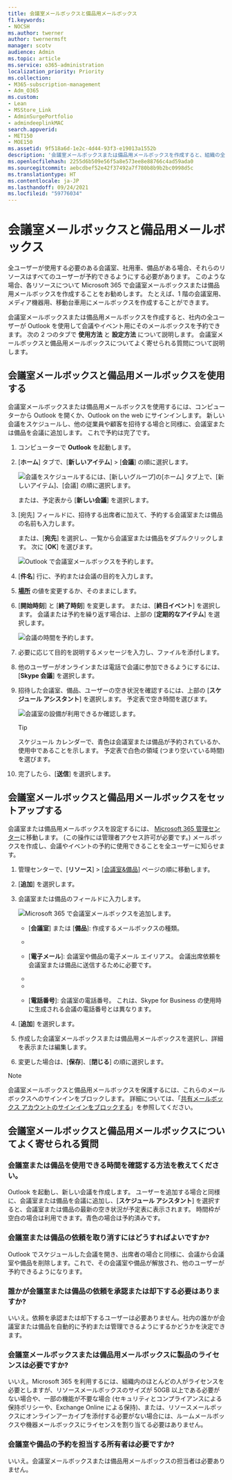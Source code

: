 ```yaml
---
title: 会議室メールボックスと備品用メールボックス
f1.keywords:
- NOCSH
ms.author: twerner
author: twernermsft
manager: scotv
audience: Admin
ms.topic: article
ms.service: o365-administration
localization_priority: Priority
ms.collection:
- M365-subscription-management
- Adm_O365
ms.custom:
- Lean
- MSStore_Link
- AdminSurgePortfolio
- admindeeplinkMAC
search.appverid:
- MET150
- MOE150
ms.assetid: 9f518a6d-1e2c-4d44-93f3-e19013a1552b
description: '会議室メールボックスまたは備品用メールボックスを作成すると、組織の全ユーザーが Outlook を使用して会議やイベント用にそのメールボックスを予約できます。 '
ms.openlocfilehash: 2255d6b509e56f5a8e573ee8e88766c4ad59ada0
ms.sourcegitcommit: aebcdbef52e42f37492a7f780b8b9b2bc0998d5c
ms.translationtype: HT
ms.contentlocale: ja-JP
ms.lasthandoff: 09/24/2021
ms.locfileid: "59776034"
---
```

# <a name="room-and-equipment-mailboxes"></a>会議室メールボックスと備品用メールボックス

全ユーザーが使用する必要のある会議室、社用車、備品がある場合、それらのリソースはすべてのユーザーが予約できるようにする必要があります。 このような場合、各リソースについて Microsoft 365 で会議室メールボックスまたは備品用メールボックスを作成することをお勧めします。 たとえば、1 階の会議室用、メディア機器用、移動台車用にメールボックスを作成することができます。
  
会議室メールボックスまたは備品用メールボックスを作成すると、社内の全ユーザーが Outlook を使用して会議やイベント用にそのメールボックスを予約できます。 次の 2 つのタブで **使用方法** と **設定方法** について説明します。 会議室メールボックスと備品用メールボックスについてよく寄せられる質問について説明します。
  
## <a name="use-room-and-equipment-mailboxes"></a>会議室メールボックスと備品用メールボックスを使用する

会議室メールボックスまたは備品用メールボックスを使用するには、コンピューターから Outlook を開くか、Outlook on the web にサインインします。 新しい会議をスケジュールし、他の従業員や顧客を招待する場合と同様に、会議室または備品を会議に追加します。 これで予約は完了です。
  
1. コンピューターで **Outlook** を起動します。

2. [**ホーム**] タブで、[**新しいアイテム**] \> [**会議**] の順に選択します。

   ![会議をスケジュールするには、[新しいグループ]の[ホーム] タブ上で、[新しいアイテム]、[会議] の順に選択します。](../../media/ffd575a8-1036-4d67-b839-73941fc60276.png)

   または、予定表から [**新しい会議**] を選択します。
    
3. [宛先] フィールドに、招待する出席者に加えて、予約する会議室または備品の名前も入力します。

   または、[**宛先**] を選択し、一覧から会議室または備品をダブルクリックします。 次に [**OK**] を選びます。

   ![Outlook で会議室メールボックスを予約します。](../../media/4588c806-9fb9-46c9-b2d8-34caa943e28e.png)
  
4. [**件名**] 行に、予約または会議の目的を入力します。 
    
5. [**場所**] の値を変更するか、そのままにします。 
    
6. [**開始時刻**] と [**終了時刻**] を変更します。 または、[**終日イベント**] を選択します。 会議または予約を繰り返す場合は、上部の [**定期的なアイテム**] を選択します。
 
   ![会議の時間を予約します。](../../media/4b72a0a6-4da2-449e-909e-85ea79f78e2c.png)
  
7. 必要に応じて目的を説明するメッセージを入力し、ファイルを添付します。
    
8. 他のユーザーがオンラインまたは電話で会議に参加できるようにするには、[**Skype 会議**] を選択します。
    
9. 招待した会議室、備品、ユーザーの空き状況を確認するには、上部の [**スケジュール アシスタント**] を選択します。 予定表で空き時間を選びます。

   ![会議室の設備が利用できるか確認します。](../../media/eb0097c6-4263-4b63-bfca-f7c03ad99b4f.png)

   > [!TIP]
   > スケジュール カレンダーで、青色は会議室または備品が予約されているか、使用中であることを示します。 予定表で白色の領域 (つまり空いている時間) を選びます。 
  
10. 完了したら、[**送信**] を選択します。
    
## <a name="set-up-room-and-equipment-mailboxes"></a>会議室メールボックスと備品用メールボックスをセットアップする

会議室または備品用メールボックスを設定するには、 <a href="https://go.microsoft.com/fwlink/p/?linkid=2024339" target="_blank">Microsoft 365 管理センター</a>に移動します。 (この操作には管理者アクセス許可が必要です。) メールボックスを作成し、会議やイベントの予約に使用できることを全ユーザーに知らせます。
  
1. 管理センターで、[**リソース**] \> [[会議室&amp;備品](https://go.microsoft.com/fwlink/p/?linkid=2067334)] ページの順に移動します。
  
2. [**追加**] を選択します。
    
3. 会議室または備品のフィールドに入力します。

   ![Microsoft 365 で会議室メールボックスを追加します。](../../media/114d49e3-976e-40ef-b0af-2b0f5c85f15e.png)
  
   - [**会議室**] または [**備品**]: 作成するメールボックスの種類。
    
   - [**名前**]: わかりやすい名前または簡単な説明。
    
   - [**電子メール**]: 会議室や備品の電子メール エイリアス。 会議出席依頼を会議室または備品に送信するために必要です。
    
   - [**定員**]: 同時に会議室に収容できる、または備品を使用できる最大人数。
    
   - [**場所**]: 建物内または地域内の会議室の部屋番号または場所。
    
   - [**電話番号**]: 会議室の電話番号。 これは、Skype for Business の使用時に生成される会議の電話番号とは異なります。
    
4. [**追加**] を選択します。
    
5. 作成した会議室メールボックスまたは備品用メールボックスを選択し、詳細を表示または編集します。
  
6. 変更した場合は、[**保存**]、[**閉じる**] の順に選択します。

> [!Note]
> 会議室メールボックスと備品用メールボックスを保護するには、これらのメールボックスへのサインインをブロックします。 詳細については、「[共有メールボックス アカウントのサインインをブロックする](/office365/admin/email/create-a-shared-mailbox#block-sign-in-for-the-shared-mailbox-account)」を参照してください。

## <a name="common-questions-about-room-and-equipment-mailboxes"></a>会議室メールボックスと備品用メールボックスについてよく寄せられる質問

### <a name="how-can-you-tell-when-the-room-or-equipment-is-available"></a>会議室または備品を使用できる時間を確認する方法を教えてください。

Outlook を起動し、新しい会議を作成します。 ユーザーを追加する場合と同様に、会議室または備品を会議に追加し、[**スケジュール アシスタント**] を選択すると、会議室または備品の最新の空き状況が予定表に表示されます。 時間枠が空白の場合は利用できます。青色の場合は予約済みです。 
  
### <a name="how-do-you-cancel-a-room-or-equipment-request"></a>会議室または備品の依頼を取り消すにはどうすればよいですか?

Outlook でスケジュールした会議を開き、出席者の場合と同様に、会議から会議室や備品を削除します。これで、その会議室や備品が解放され、他のユーザーが予約できるようになります。
  
### <a name="does-someone-have-to-accept-or-decline-every-room-or-equipment-request"></a>誰かが会議室または備品の依頼を承認または却下する必要はありますか?

いいえ。依頼を承認または却下するユーザーは必要ありません。社内の誰かが会議室または備品を自動的に予約または管理できるようにするかどうかを決定できます。 
  
### <a name="does-a-room-mailbox-or-equipment-mailbox-need-a-product-license"></a>会議室メールボックスまたは備品用メールボックスに製品のライセンスは必要ですか?

いいえ。Microsoft 365 を利用するには、組織内のほとんどの人がライセンスを必要としますが、リソースメールボックスのサイズが 50GB 以上である必要がない場合や、一部の機能が不要な場合 (セキュリティとコンプライアンスによる保持ポリシーや、Exchange Online による保持)、または、リソースメールボックスにオンラインアーカイブを添付する必要がない場合には、ルームメールボックスや機器メールボックスにライセンスを割り当てる必要はありません。
  
### <a name="do-i-need-an-owner-in-charge-of-booking-the-rooms-or-equipment"></a>会議室や備品の予約を担当する所有者は必要ですか?

 いいえ。会議室メールボックスまたは備品用メールボックスの担当者は必要ありません。
